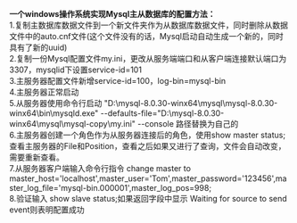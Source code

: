 **一个windows操作系统实现Mysql主从数据库的配置方法：**  
1.复制主数据库数据文件到一个新文件夹作为从数据库数据文件，同时删除从数据文件中的auto.cnf文件(这个文件没有的话，Mysql启动自动生成一个新的，同时具有了新的uuid)  
2.复制一份Mysql配置文件my.ini，更改从服务端端口和从客户端连接默认端口为3307，mysqlid下设置service-id=101  
3.主服务器配置文件新增service-id=100，log-bin=mysql-bin  
4.主服务器正常启动  
5.从服务器使用命令行启动 "D:\mysql-8.0.30-winx64\mysql\mysql-8.0.30-winx64\bin\mysqld.exe" --defaults-file="D:\mysql-8.0.30-winx64\mysql\mysql-copy\my.ini" --console 路径替换为自己的  
6.主服务器创建一个角色作为从服务器连接后的角色，使用show master status;查看主服务器的File和Position，查看之后如果又进行了查询，文件会自动改变，需要重新查看。  
7.从服务器客户端输入命令行指令 change  master to master_host='localhost',master_user='Tom',master_password='123456',master_log_file='mysql-bin.000001',master_log_pos=998;  
8.验证输入 show slave status;如果返回字段中显示 Waiting for source to send event则表明配置成功  
